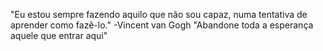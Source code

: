 "Eu estou sempre fazendo aquilo que não sou capaz, numa tentativa de aprender como fazê-lo."
-Vincent van Gogh
"Abandone toda a esperança aquele que entrar aqui"
